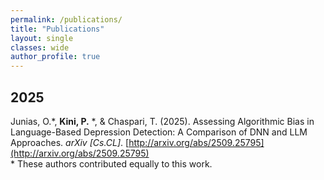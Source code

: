 ```yaml
---
permalink: /publications/
title: "Publications"
layout: single
classes: wide
author_profile: true
---
```


## 2025

Junias, O.*, **Kini, P.** *, & Chaspari, T. (2025). Assessing Algorithmic Bias in Language-Based Depression Detection: A Comparison of DNN and LLM Approaches. *arXiv [Cs.CL]*. [http://arxiv.org/abs/2509.25795](http://arxiv.org/abs/2509.25795)  
\* These authors contributed equally to this work.

[//]: # ([[Paper]]&#40;#&#41; [[Code]]&#40;#&#41; [[BibTeX]]&#40;#&#41;)


